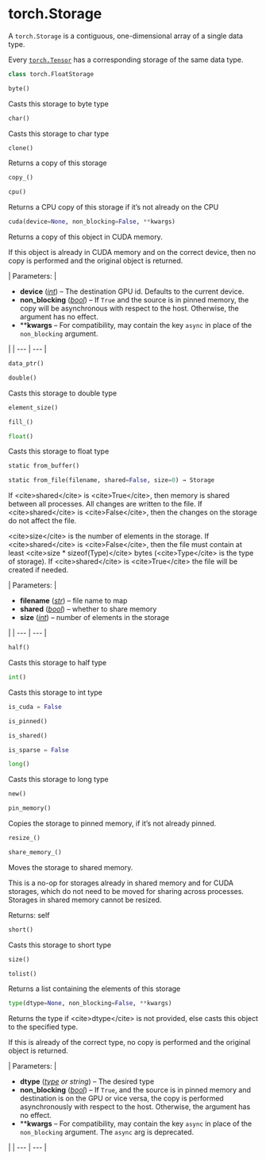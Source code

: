 

# torch.Storage

A `torch.Storage` is a contiguous, one-dimensional array of a single data type.

Every [`torch.Tensor`](tensors.html#torch.Tensor "torch.Tensor") has a corresponding storage of the same data type.

```py
class torch.FloatStorage
```

```py
byte()
```

Casts this storage to byte type

```py
char()
```

Casts this storage to char type

```py
clone()
```

Returns a copy of this storage

```py
copy_()
```

```py
cpu()
```

Returns a CPU copy of this storage if it’s not already on the CPU

```py
cuda(device=None, non_blocking=False, **kwargs)
```

Returns a copy of this object in CUDA memory.

If this object is already in CUDA memory and on the correct device, then no copy is performed and the original object is returned.

| Parameters: | 

*   **device** ([_int_](https://docs.python.org/3/library/functions.html#int "(in Python v3.7)")) – The destination GPU id. Defaults to the current device.
*   **non_blocking** ([_bool_](https://docs.python.org/3/library/functions.html#bool "(in Python v3.7)")) – If `True` and the source is in pinned memory, the copy will be asynchronous with respect to the host. Otherwise, the argument has no effect.
*   ****kwargs** – For compatibility, may contain the key `async` in place of the `non_blocking` argument.

 |
| --- | --- |

```py
data_ptr()
```

```py
double()
```

Casts this storage to double type

```py
element_size()
```

```py
fill_()
```

```py
float()
```

Casts this storage to float type

```py
static from_buffer()
```

```py
static from_file(filename, shared=False, size=0) → Storage
```

If &lt;cite&gt;shared&lt;/cite&gt; is &lt;cite&gt;True&lt;/cite&gt;, then memory is shared between all processes. All changes are written to the file. If &lt;cite&gt;shared&lt;/cite&gt; is &lt;cite&gt;False&lt;/cite&gt;, then the changes on the storage do not affect the file.

&lt;cite&gt;size&lt;/cite&gt; is the number of elements in the storage. If &lt;cite&gt;shared&lt;/cite&gt; is &lt;cite&gt;False&lt;/cite&gt;, then the file must contain at least &lt;cite&gt;size * sizeof(Type)&lt;/cite&gt; bytes (&lt;cite&gt;Type&lt;/cite&gt; is the type of storage). If &lt;cite&gt;shared&lt;/cite&gt; is &lt;cite&gt;True&lt;/cite&gt; the file will be created if needed.

| Parameters: | 

*   **filename** ([_str_](https://docs.python.org/3/library/stdtypes.html#str "(in Python v3.7)")) – file name to map
*   **shared** ([_bool_](https://docs.python.org/3/library/functions.html#bool "(in Python v3.7)")) – whether to share memory
*   **size** ([_int_](https://docs.python.org/3/library/functions.html#int "(in Python v3.7)")) – number of elements in the storage

 |
| --- | --- |

```py
half()
```

Casts this storage to half type

```py
int()
```

Casts this storage to int type

```py
is_cuda = False
```

```py
is_pinned()
```

```py
is_shared()
```

```py
is_sparse = False
```

```py
long()
```

Casts this storage to long type

```py
new()
```

```py
pin_memory()
```

Copies the storage to pinned memory, if it’s not already pinned.

```py
resize_()
```

```py
share_memory_()
```

Moves the storage to shared memory.

This is a no-op for storages already in shared memory and for CUDA storages, which do not need to be moved for sharing across processes. Storages in shared memory cannot be resized.

Returns: self

```py
short()
```

Casts this storage to short type

```py
size()
```

```py
tolist()
```

Returns a list containing the elements of this storage

```py
type(dtype=None, non_blocking=False, **kwargs)
```

Returns the type if &lt;cite&gt;dtype&lt;/cite&gt; is not provided, else casts this object to the specified type.

If this is already of the correct type, no copy is performed and the original object is returned.

| Parameters: | 

*   **dtype** ([_type_](https://docs.python.org/3/library/functions.html#type "(in Python v3.7)") _or_ _string_) – The desired type
*   **non_blocking** ([_bool_](https://docs.python.org/3/library/functions.html#bool "(in Python v3.7)")) – If `True`, and the source is in pinned memory and destination is on the GPU or vice versa, the copy is performed asynchronously with respect to the host. Otherwise, the argument has no effect.
*   ****kwargs** – For compatibility, may contain the key `async` in place of the `non_blocking` argument. The `async` arg is deprecated.

 |
| --- | --- |

